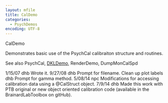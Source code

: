 ```yaml
---
layout: mfile
title: CalDemo
categories:
  - PsychDemos
encoding: UTF-8
---
```


CalDemo

Demonstrates basic use of the PsychCal calibraiton structure and routines.

See also PsychCal, [DKLDemo](/docs/DKLDemo), RenderDemo, DumpMonCalSpd

1/15/07 dhb     Wrote it.
9/27/08   dhb     Prompt for filename.  Clean up plot labels
          dhb     Prompt for gamma method.
5/08/14   npc     Modifications for accessing calibration data using a @CalStruct object.
7/9/14    dhb     Made this work with PTB original or new object oriented
                  calibration code (available in the BrainardLabToolbox on gitHub).